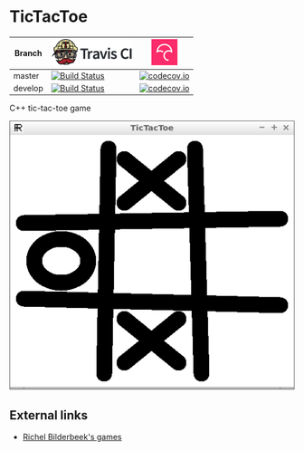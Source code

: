 # TicTacToe

Branch|[![Travis CI logo](TravisCI.png)](https://travis-ci.org)|[![Codecov logo](Codecov.png)](https://www.codecov.io)
---|---|---
master|[![Build Status](https://travis-ci.org/richelbilderbeek/TicTacToe.svg?branch=master)](https://travis-ci.org/richelbilderbeek/TicTacToe)|[![codecov.io](https://codecov.io/github/richelbilderbeek/TicTacToe/coverage.svg?branch=master)](https://codecov.io/github/richelbilderbeek/TicTacToe/branch/master)
develop|[![Build Status](https://travis-ci.org/richelbilderbeek/TicTacToe.svg?branch=develop)](https://travis-ci.org/richelbilderbeek/TicTacToe)|[![codecov.io](https://codecov.io/github/richelbilderbeek/TicTacToe/coverage.svg?branch=develop)](https://codecov.io/github/richelbilderbeek/TicTacToe/branch/develop)

C++ tic-tac-toe game

![Qt game dialog](screenshots/QtGameDialog.png)

## External links

 * [Richel Bilderbeek's games](https://github.com/richelbilderbeek/Games)
